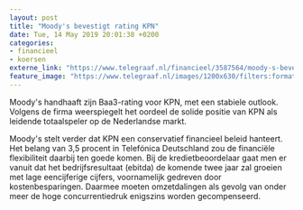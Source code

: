 ```yaml
---
layout: post
title: "Moody's bevestigt rating KPN"
date: Tue, 14 May 2019 20:01:38 +0200
categories: 
- financieel 
- koersen 
externe_link: "https://www.telegraaf.nl/financieel/3587564/moody-s-bevestigt-rating-kpn"
feature_image: "https://www.telegraaf.nl/images/1200x630/filters:format(jpeg):quality(80)/cdn-kiosk-api.telegraaf.nl/893335b2-7672-11e9-aa5b-02d2fb1aa1d7.jpg"
---
```


<p class="intro">Moody's handhaaft zijn Baa3-rating voor KPN, met een stabiele outlook. Volgens de firma weerspiegelt het oordeel de solide positie van KPN als leidende totaalspeler op de Nederlandse markt.</p> <p>Moody's stelt verder dat KPN een conservatief financieel beleid hanteert. Het belang van 3,5 procent in Telefónica Deutschland zou de financiële flexibiliteit daarbij ten goede komen. Bij de kredietbeoordelaar gaat men er vanuit dat het bedrijfsresultaat (ebitda) de komende twee jaar zal groeien met lage eencijferige cijfers, voornamelijk gedreven door kostenbesparingen. Daarmee moeten omzetdalingen als gevolg van onder meer de hoge concurrentiedruk enigszins worden gecompenseerd.</p>
